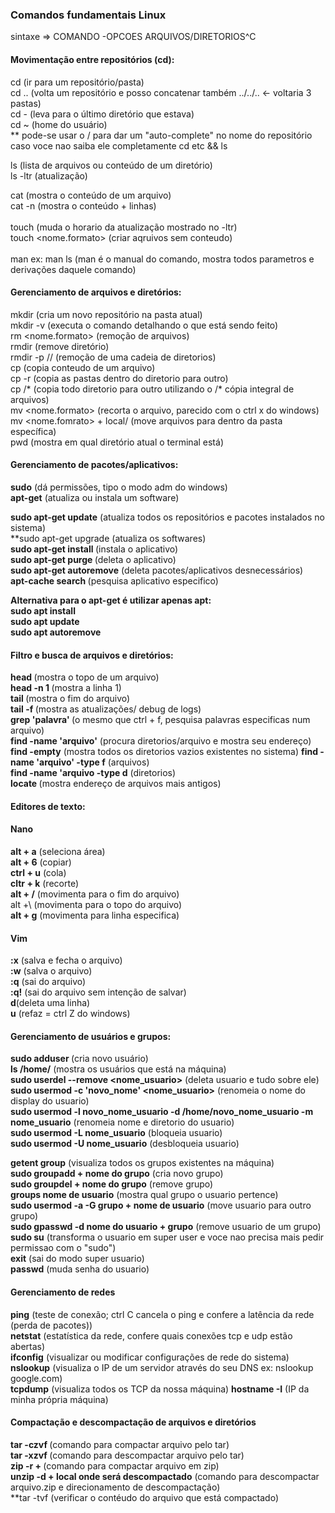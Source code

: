 ### Comandos fundamentais Linux

sintaxe => COMANDO -OPCOES ARQUIVOS/DIRETORIOS^C

#### Movimentação entre repositórios (cd):
cd (ir para um repositório/pasta)<br>
cd .. (volta um repositório e posso concatenar também ../../.. <- voltaria 3 pastas)<br>
cd - (leva para o último diretório que estava)<br>
cd ~ (home do usuário)<br>
** pode-se usar o / para dar um "auto-complete" no nome do repositório caso voce nao saiba ele completamente
cd etc && ls<br>

ls (lista de arquivos ou conteúdo de um diretório)<br>
ls -ltr (atualização)<br>

cat <nome arquivo> (mostra o conteúdo de um arquivo)<br>
cat -n <nome> (mostra o conteúdo + linhas)<br>
<br>
touch <nome> (muda o horario da atualização mostrado no -ltr)<br>
touch <nome.formato> (criar aqruivos sem conteudo)<br>
<br>
man <comando> ex: man ls (man é o manual do comando, mostra todos parametros e derivações daquele comando)<br>

#### Gerenciamento de arquivos e diretórios:

mkdir <nome> (cria um novo repositório na pasta atual)<br>
mkdir -v <nome> (executa o comando detalhando o que está sendo feito)<br>
rm <nome.formato> (remoção de arquivos)<br>
rmdir <nome> (remove diretório)<br>
rmdir -p <nome>/<nome>/<nome> (remoção de uma cadeia de diretorios)<br>
cp <primeiro arquivo> <segundo arquivo> (copia conteudo de um arquivo)<br>
cp -r (copia as pastas dentro do diretorio para outro)<br>
cp <diretorio>/* <diretorio2> (copia todo diretorio para outro utilizando o /* cópia integral de arquivos)<br>
mv <nome.formato> (recorta o arquivo, parecido com o ctrl x do windows)<br>
mv <nome.fomrato> + local/ (move arquivos para dentro da pasta específica)<br>
pwd (mostra em qual diretório atual o terminal está)<br>

#### Gerenciamento de pacotes/aplicativos:

**sudo** (dá permissões, tipo o modo adm do windows)<br>
**apt-get** (atualiza ou instala um software)<br>

**sudo apt-get update** (atualiza todos os repositórios e pacotes instalados no sistema)<br>
**sudo apt-get upgrade (atualiza os softwares)<br>
**sudo apt-get install <aplicativo>** (instala o aplicativo)<br>
**sudo apt-get purge <aplicativo>** (deleta o aplicativo)<br>
**sudo apt-get autoremove** (deleta pacotes/aplicativos desnecessários)<br>
**apt-cache search <aplicativo>** (pesquisa aplicativo especifico)<br>

**Alternativa para o apt-get é utilizar apenas apt:**<br>
**sudo apt install <aplicativo>** <br>
**sudo apt update** <br>
**sudo apt autoremove** <br>

#### Filtro e busca de arquivos e diretórios:

**head <arquivo>** (mostra o topo de um arquivo)<br>
**head -n 1 <arquivo>** (mostra a linha 1)<br>
**tail <arquivo>** (mostra o fim do arquivo)<br>
**tail -f <arquivo>** (mostra as atualizações/ debug de logs)<br>
**grep 'palavra' <arquivo>** (o mesmo que ctrl + f, pesquisa palavras especificas num arquivo)<br>
**find -name 'arquivo'** (procura diretorios/arquivo e mostra seu endereço)<br>
**find -empty** (mostra todos os diretorios vazios existentes no sistema)
**find -name 'arquivo' -type f** (arquivos)<br>
**find -name 'arquivo -type d** (diretorios)<br>
**locate <arquivo>** (mostra endereço de arquivos mais antigos)<br>

#### Editores de texto:
#### **Nano**
**alt + a** (seleciona área)<br>
**alt + 6** (copiar)<br>
**ctrl + u** (cola)<br>
**cltr + k** (recorte)<br>
**alt + /** (movimenta para o fim do arquivo)<br>
alt +\ (movimenta para o topo do arquivo)<br>
**alt + g** (movimenta para linha especifica)<br>

#### **Vim**
**:x** (salva e fecha o arquivo)<br>
**:w** (salva o arquivo)<br>
**:q** (sai do arquivo)<br>
**:q!** (sai do arquivo sem intenção de salvar)<br>
**d**(deleta uma linha)<br>
**u** (refaz = ctrl Z do windows)<br>

#### Gerenciamento de usuários e grupos: 

**sudo adduser <nome>** (cria novo usuário)<br>
**ls /home/** (mostra os usuários que está na máquina)<br>
**sudo userdel --remove <nome_usuario>** (deleta usuario e tudo sobre ele)<br>
**sudo usermod -c 'novo_nome' <nome_usuario>** (renomeia o nome do display do usuario)<br>
**sudo usermod -l novo_nome_usuario -d /home/novo_nome_usuario -m nome_usuario** (renomeia nome e diretorio do usuario)<br>
**sudo usermod -L nome_usuario** (bloqueia usuario)<br>
**sudo usermod -U nome_usuario** (desbloqueia usuario)<br>


**getent group** (visualiza todos os grupos existentes na máquina)<br>
**sudo groupadd + nome do grupo** (cria novo grupo)<br>
**sudo groupdel + nome do grupo** (remove grupo)<br>
**groups nome de usuario** (mostra qual grupo o usuario pertence)<br>
**sudo usermod -a -G grupo + nome de usuario** (move usuario para outro grupo)<br>
**sudo gpasswd -d nome do usuario + grupo** (remove usuario de um grupo)<br>
**sudo su** (transforma o usuario em super user e voce nao precisa mais pedir permissao com o "sudo")<br>
**exit** (sai do modo super usuario)<br>
**passwd** (muda senha do usuario)<br>

#### Gerenciamento de redes

**ping** (teste de conexão; ctrl C cancela o ping e confere a latência da rede (perda de pacotes)) <br>
**netstat** (estatística da rede, confere quais conexões tcp e udp estão abertas) <br>
**ifconfig** (visualizar ou modificar configurações de rede do sistema)<br>
**nslookup** (visualiza o IP de um servidor através do seu DNS ex: nslookup google.com)<br>
**tcpdump** (visualiza todos os TCP da nossa máquina)
**hostname -I** (IP da minha própria máquina)

#### Compactação e descompactação de arquivos e diretórios

**tar -czvf <nome do arquivo.tar.gz>** (comando para compactar arquivo pelo tar)<br>
**tar -xzvf <nome do arquivo.tar.gz>** (comando para descompactar arquivo pelo tar)<br>
**zip -r <nome do arquivo.zip> + <diretorio ou arquivo>** (comando para compactar arquivo em zip)<br>
**unzip <nome do arquivo.zip> -d + local onde será descompactado** (comando para descompactar arquivo.zip e direcionamento de descompactação)<br>
**tar -tvf <nome do arquivo.tar.gz> (verificar o contéudo do arquivo que está compactado)




